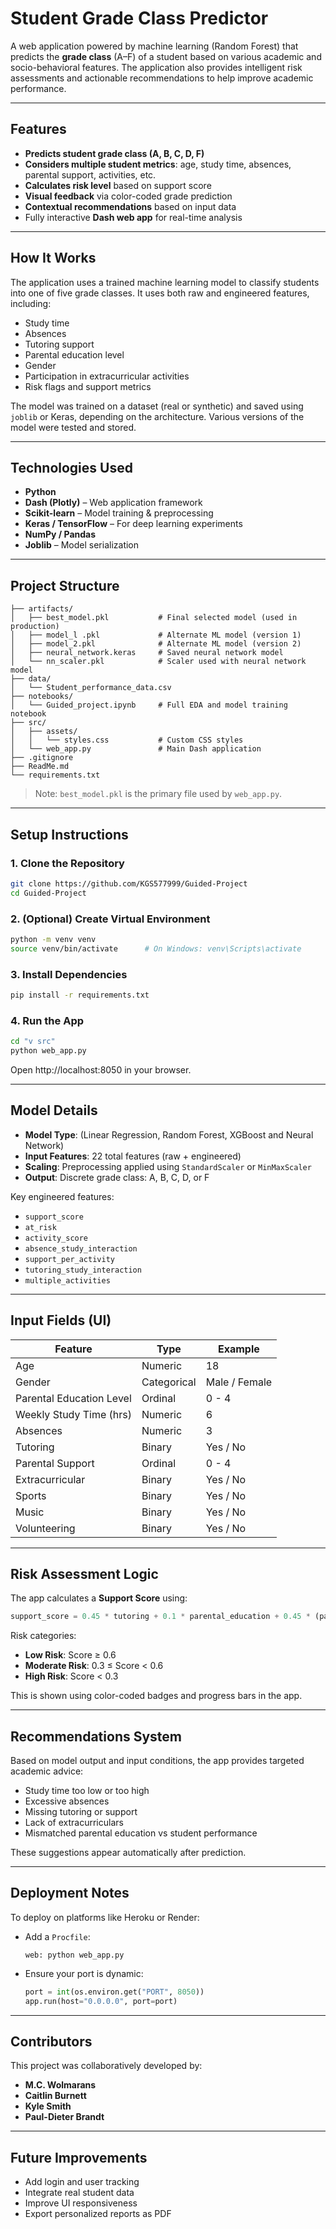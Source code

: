 # Student Grade Class Predictor

A web application powered by machine learning (Random Forest) that predicts the **grade class** (A–F) of a student based on various academic and socio-behavioral features. The application also provides intelligent risk assessments and actionable recommendations to help improve academic performance.

---

## Features

- **Predicts student grade class (A, B, C, D, F)**
- **Considers multiple student metrics**: age, study time, absences, parental support, activities, etc.
- **Calculates risk level** based on support score
- **Visual feedback** via color-coded grade prediction
- **Contextual recommendations** based on input data
- Fully interactive **Dash web app** for real-time analysis

---

## How It Works

The application uses a trained machine learning model to classify students into one of five grade classes. It uses both raw and engineered features, including:

- Study time
- Absences
- Tutoring support
- Parental education level
- Gender
- Participation in extracurricular activities
- Risk flags and support metrics

The model was trained on a dataset (real or synthetic) and saved using `joblib` or Keras, depending on the architecture. Various versions of the model were tested and stored.

---

## Technologies Used

- **Python**
- **Dash (Plotly)** – Web application framework
- **Scikit-learn** – Model training & preprocessing
- **Keras / TensorFlow** – For deep learning experiments
- **NumPy / Pandas**
- **Joblib** – Model serialization

---

## Project Structure

```
├── artifacts/                    
│   ├── best_model.pkl           # Final selected model (used in production)
│   ├── model_l .pkl             # Alternate ML model (version 1)
│   ├── model_2.pkl              # Alternate ML model (version 2)
│   ├── neural_network.keras     # Saved neural network model
│   └── nn_scaler.pkl            # Scaler used with neural network model
├── data/
│   └── Student_performance_data.csv
├── notebooks/
│   └── Guided_project.ipynb     # Full EDA and model training notebook
├── src/
│   ├── assets/
│   │   └── styles.css           # Custom CSS styles
│   └── web_app.py               # Main Dash application
├── .gitignore
├── ReadMe.md
└── requirements.txt
```

> Note: `best_model.pkl` is the primary file used by `web_app.py`.

---

## Setup Instructions

### 1. Clone the Repository

```bash
git clone https://github.com/KGS577999/Guided-Project
cd Guided-Project
```

### 2. (Optional) Create Virtual Environment

```bash
python -m venv venv
source venv/bin/activate      # On Windows: venv\Scripts\activate
```

### 3. Install Dependencies

```bash
pip install -r requirements.txt
```

### 4. Run the App

```bash
cd "v src"
python web_app.py
```

Open http://localhost:8050 in your browser.

---

## Model Details

- **Model Type**: (Linear Regression, Random Forest, XGBoost and Neural Network)
- **Input Features**: 22 total features (raw + engineered)
- **Scaling**: Preprocessing applied using `StandardScaler` or `MinMaxScaler`
- **Output**: Discrete grade class: A, B, C, D, or F

Key engineered features:
- `support_score`
- `at_risk`
- `activity_score`
- `absence_study_interaction`
- `support_per_activity`
- `tutoring_study_interaction`
- `multiple_activities`

---

## Input Fields (UI)

| Feature                    | Type     | Example       |
|---------------------------|----------|---------------|
| Age                       | Numeric  | 18            |
| Gender                    | Categorical | Male / Female |
| Parental Education Level  | Ordinal  | 0 - 4         |
| Weekly Study Time (hrs)   | Numeric  | 6             |
| Absences                  | Numeric  | 3             |
| Tutoring                  | Binary   | Yes / No      |
| Parental Support          | Ordinal  | 0 - 4         |
| Extracurricular           | Binary   | Yes / No      |
| Sports                    | Binary   | Yes / No      |
| Music                     | Binary   | Yes / No      |
| Volunteering              | Binary   | Yes / No      |

---

## Risk Assessment Logic

The app calculates a **Support Score** using:
```python
support_score = 0.45 * tutoring + 0.1 * parental_education + 0.45 * (parental_support / 4)
```

Risk categories:
- **Low Risk**: Score ≥ 0.6
- **Moderate Risk**: 0.3 ≤ Score < 0.6
- **High Risk**: Score < 0.3

This is shown using color-coded badges and progress bars in the app.

---

## Recommendations System

Based on model output and input conditions, the app provides targeted academic advice:
- Study time too low or too high
- Excessive absences
- Missing tutoring or support
- Lack of extracurriculars
- Mismatched parental education vs student performance

These suggestions appear automatically after prediction.

---

## Deployment Notes

To deploy on platforms like Heroku or Render:

- Add a `Procfile`:
  ```
  web: python web_app.py
  ```

- Ensure your port is dynamic:
  ```python
  port = int(os.environ.get("PORT", 8050))
  app.run(host="0.0.0.0", port=port)
  ```

---

## Contributors

This project was collaboratively developed by:

- **M.C. Wolmarans**
- **Caitlin Burnett**
- **Kyle Smith**
- **Paul-Dieter Brandt**

---

## Future Improvements

- Add login and user tracking
- Integrate real student data
- Improve UI responsiveness
- Export personalized reports as PDF
